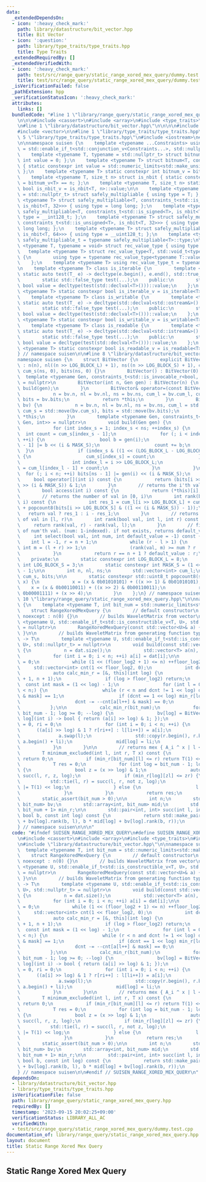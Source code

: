 ```yaml
---
data:
  _extendedDependsOn:
  - icon: ':heavy_check_mark:'
    path: library/datastructure/bit_vector.hpp
    title: Bit Vector
  - icon: ':question:'
    path: library/type_traits/type_traits.hpp
    title: Type Traits
  _extendedRequiredBy: []
  _extendedVerifiedWith:
  - icon: ':heavy_check_mark:'
    path: test/src/range_query/static_range_xored_mex_query/dummy.test.cpp
    title: test/src/range_query/static_range_xored_mex_query/dummy.test.cpp
  _isVerificationFailed: false
  _pathExtension: hpp
  _verificationStatusIcon: ':heavy_check_mark:'
  attributes:
    links: []
  bundledCode: "#line 1 \"library/range_query/static_range_xored_mex_query.hpp\"\n\
    \n\n\n#include <cassert>\n#include <array>\n#include <type_traits>\n#include <limits>\n\
    \n#line 1 \"library/datastructure/bit_vector.hpp\"\n\n\n\n#include <cstdint>\n\
    #include <vector>\n\n#line 1 \"library/type_traits/type_traits.hpp\"\n\n\n\n#line\
    \ 5 \"library/type_traits/type_traits.hpp\"\n#include <iostream>\n#line 7 \"library/type_traits/type_traits.hpp\"\
    \n\nnamespace suisen {\n    template <typename ...Constraints> using constraints_t\
    \ = std::enable_if_t<std::conjunction_v<Constraints...>, std::nullptr_t>;\n\n\
    \    template <typename T, typename = std::nullptr_t> struct bitnum { static constexpr\
    \ int value = 0; };\n    template <typename T> struct bitnum<T, constraints_t<std::is_integral<T>>>\
    \ { static constexpr int value = std::numeric_limits<std::make_unsigned_t<T>>::digits;\
    \ };\n    template <typename T> static constexpr int bitnum_v = bitnum<T>::value;\n\
    \    template <typename T, size_t n> struct is_nbit { static constexpr bool value\
    \ = bitnum_v<T> == n; };\n    template <typename T, size_t n> static constexpr\
    \ bool is_nbit_v = is_nbit<T, n>::value;\n\n    template <typename T, typename\
    \ = std::nullptr_t> struct safely_multipliable { using type = T; };\n    template\
    \ <typename T> struct safely_multipliable<T, constraints_t<std::is_signed<T>,\
    \ is_nbit<T, 32>>> { using type = long long; };\n    template <typename T> struct\
    \ safely_multipliable<T, constraints_t<std::is_signed<T>, is_nbit<T, 64>>> { using\
    \ type = __int128_t; };\n    template <typename T> struct safely_multipliable<T,\
    \ constraints_t<std::is_unsigned<T>, is_nbit<T, 32>>> { using type = unsigned\
    \ long long; };\n    template <typename T> struct safely_multipliable<T, constraints_t<std::is_unsigned<T>,\
    \ is_nbit<T, 64>>> { using type = __uint128_t; };\n    template <typename T> using\
    \ safely_multipliable_t = typename safely_multipliable<T>::type;\n\n    template\
    \ <typename T, typename = void> struct rec_value_type { using type = T; };\n \
    \   template <typename T> struct rec_value_type<T, std::void_t<typename T::value_type>>\
    \ {\n        using type = typename rec_value_type<typename T::value_type>::type;\n\
    \    };\n    template <typename T> using rec_value_type_t = typename rec_value_type<T>::type;\n\
    \n    template <typename T> class is_iterable {\n        template <typename T_>\
    \ static auto test(T_ e) -> decltype(e.begin(), e.end(), std::true_type{});\n\
    \        static std::false_type test(...);\n    public:\n        static constexpr\
    \ bool value = decltype(test(std::declval<T>()))::value;\n    };\n    template\
    \ <typename T> static constexpr bool is_iterable_v = is_iterable<T>::value;\n\
    \    template <typename T> class is_writable {\n        template <typename T_>\
    \ static auto test(T_ e) -> decltype(std::declval<std::ostream&>() << e, std::true_type{});\n\
    \        static std::false_type test(...);\n    public:\n        static constexpr\
    \ bool value = decltype(test(std::declval<T>()))::value;\n    };\n    template\
    \ <typename T> static constexpr bool is_writable_v = is_writable<T>::value;\n\
    \    template <typename T> class is_readable {\n        template <typename T_>\
    \ static auto test(T_ e) -> decltype(std::declval<std::istream&>() >> e, std::true_type{});\n\
    \        static std::false_type test(...);\n    public:\n        static constexpr\
    \ bool value = decltype(test(std::declval<T>()))::value;\n    };\n    template\
    \ <typename T> static constexpr bool is_readable_v = is_readable<T>::value;\n\
    } // namespace suisen\n\n#line 8 \"library/datastructure/bit_vector.hpp\"\n\n\
    namespace suisen {\n    struct BitVector {\n        explicit BitVector(int n)\
    \ : n(n), nl((n >> LOG_BLOCK_L) + 1), ns((n >> LOG_BLOCK_S) + 1), cum_l(nl, 0),\
    \ cum_s(ns, 0), bits(ns, 0) {}\n        BitVector() : BitVector(0) {}\n      \
    \  template <typename Gen, constraints_t<std::is_invocable_r<bool, Gen, int>>\
    \ = nullptr>\n        BitVector(int n, Gen gen) : BitVector(n) {\n           \
    \ build(gen);\n        }\n        BitVector& operator=(const BitVector& bv) {\n\
    \            n = bv.n, nl = bv.nl, ns = bv.ns, cum_l = bv.cum_l, cum_s = bv.cum_s,\
    \ bits = bv.bits;\n            return *this;\n        }\n        BitVector& operator=(BitVector&&\
    \ bv) {\n            n = bv.n, nl = bv.nl, ns = bv.ns, cum_l = std::move(bv.cum_l),\
    \ cum_s = std::move(bv.cum_s), bits = std::move(bv.bits);\n            return\
    \ *this;\n        }\n        template <typename Gen, constraints_t<std::is_invocable_r<bool,\
    \ Gen, int>> = nullptr>\n        void build(Gen gen) {\n            int i = 0;\n\
    \            for (int index_s = 1; index_s < ns; ++index_s) {\n              \
    \  int count = cum_s[index_s - 1];\n                for (; i < index_s << LOG_BLOCK_S;\
    \ ++i) {\n                    bool b = gen(i);\n                    bits[index_s\
    \ - 1] |= b << (i & MASK_S);\n                    count += b;\n              \
    \  }\n                if (index_s & ((1 << (LOG_BLOCK_L - LOG_BLOCK_S)) - 1))\
    \ {\n                    cum_s[index_s] = count;\n                } else {\n \
    \                   int index_l = i >> LOG_BLOCK_L;\n                    cum_l[index_l]\
    \ = cum_l[index_l - 1] + count;\n                }\n            }\n          \
    \  for (; i < n; ++i) bits[ns - 1] |= gen(i) << (i & MASK_S);\n        }\n   \
    \     bool operator[](int i) const {\n            return (bits[i >> LOG_BLOCK_S]\
    \ >> (i & MASK_S)) & 1;\n        }\n        // returns the i'th val (i: 0-indexed)\n\
    \        bool access(int i) const {\n            return (*this)[i];\n        }\n\
    \        // returns the number of val in [0, i)\n        int rank(bool val, int\
    \ i) const {\n            int res_1 = cum_l[i >> LOG_BLOCK_L] + cum_s[i >> LOG_BLOCK_S]\
    \ + popcount8(bits[i >> LOG_BLOCK_S] & ((1 << (i & MASK_S)) - 1));\n         \
    \   return val ? res_1 : i - res_1;\n        }\n        // returns the number\
    \ of val in [l, r)\n        int rank(bool val, int l, int r) const {\n       \
    \     return rank(val, r) - rank(val, l);\n        }\n        // find the index\
    \ of num'th val. (num: 1-indexed). if not exists, returns default_value.\n   \
    \     int select(bool val, int num, int default_value = -1) const {\n        \
    \    int l = -1, r = n + 1;\n            while (r - l > 1) {\n               \
    \ int m = (l + r) >> 1;\n                (rank(val, m) >= num ? r : l) = m;\n\
    \            }\n            return r == n + 1 ? default_value : r;\n        }\n\
    \    private:\n        static constexpr int LOG_BLOCK_L = 8;\n        static constexpr\
    \ int LOG_BLOCK_S = 3;\n        static constexpr int MASK_S = (1 << LOG_BLOCK_S)\
    \ - 1;\n\n        int n, nl, ns;\n        std::vector<int> cum_l;\n        std::vector<std::uint8_t>\
    \ cum_s, bits;\n\n        static constexpr std::uint8_t popcount8(std::uint8_t\
    \ x) {\n            x = (x & 0b01010101) + ((x >> 1) & 0b01010101);\n        \
    \    x = (x & 0b00110011) + ((x >> 2) & 0b00110011);\n            return (x &\
    \ 0b00001111) + (x >> 4);\n        }\n    };\n} // namespace suisen\n\n\n#line\
    \ 10 \"library/range_query/static_range_xored_mex_query.hpp\"\n\nnamespace suisen\
    \ {\n    template <typename T, int bit_num = std::numeric_limits<std::make_unsigned_t<T>>::digits>\n\
    \    struct RangeXoredMexQuery {\n        // default constructor\n        RangeXoredMexQuery()\
    \ noexcept : n(0) {}\n        // builds WaveletMatrix from vector\n        template\
    \ <typename U, std::enable_if_t<std::is_constructible_v<T, U>, std::nullptr_t>\
    \ = nullptr>\n        RangeXoredMexQuery(const std::vector<U>& a) { build(a);\
    \ }\n\n        // builds WaveletMatrix from generating function typed as (int)\
    \ -> T\n        template <typename U, std::enable_if_t<std::is_constructible_v<T,\
    \ U>, std::nullptr_t> = nullptr>\n        void build(const std::vector<U> &dat)\
    \ {\n            n = dat.size();\n            std::vector<T> a(n), l(n), r(n);\n\
    \            for (int i = 0; i < n; ++i) a[i] = dat[i];\n\n            int floor_log2\
    \ = 0;\n            while (1 << (floor_log2 + 1) <= n) ++floor_log2;\n       \
    \     std::vector<int> cnt(1 << floor_log2, 0);\n            int dcnt = 0;\n\n\
    \            auto calc_min_r = [&, this](int log) {\n                min_r[log].assign(n\
    \ + 1, n + 1);\n                if (log > floor_log2) return;\n              \
    \  const int mask = (1 << log) - 1;\n                for (int l = 0, r = 0; l\
    \ < n;) {\n                    while (r < n and dcnt != 1 << log) dcnt += ++cnt[a[r++]\
    \ & mask] == 1;\n                    if (dcnt == 1 << log) min_r[log][l] = r;\n\
    \                    dcnt -= --cnt[a[l++] & mask] == 0;\n                }\n \
    \           };\n\n            calc_min_r(bit_num);\n            for (int log =\
    \ bit_num - 1; log >= 0; --log) {\n                bv[log] = BitVector(n, [&a,\
    \ log](int i) -> bool { return (a[i] >> log) & 1; });\n                int li\
    \ = 0, ri = 0;\n                for (int i = 0; i < n; ++i) {\n              \
    \      ((a[i] >> log) & 1 ? r[ri++] : l[li++]) = a[i];\n                }\n  \
    \              a.swap(l);\n                std::copy(r.begin(), r.begin() + ri,\
    \ a.begin() + li);\n                mid[log] = li;\n                calc_min_r(log);\n\
    \            }\n        }\n\n        // returns mex { A_i ^ x | l <= i < r }\n\
    \        T minimum_excluded(int l, int r, T x) const {\n            if (x >> bit_num)\
    \ return 0;\n            if (min_r[bit_num][l] <= r) return T(1) << bit_num;\n\
    \            T res = 0;\n            for (int log = bit_num - 1; log >= 0; --log)\
    \ {\n                bool z = (x >> log) & 1;\n                auto [zl, zr] =\
    \ succ(l, r, z, log);\n                if (min_r[log][zl] <= zr) {\n         \
    \           std::tie(l, r) = succ(l, r, not z, log);\n                    res\
    \ |= T(1) << log;\n                } else {\n                    l = zl, r = zr;\n\
    \                }\n            }\n            return res;\n        }\n\n    private:\n\
    \        static_assert(bit_num > 0);\n\n        int n;\n        std::array<BitVector,\
    \ bit_num> bv;\n        std::array<int, bit_num> mid;\n        std::array<std::vector<int>,\
    \ bit_num + 1> min_r;\n\n        std::pair<int, int> succ(int l, int r, const\
    \ bool b, const int log) const {\n            return std::make_pair(b * mid[log]\
    \ + bv[log].rank(b, l), b * mid[log] + bv[log].rank(b, r));\n        }\n    };\n\
    } // namespace suisen\n\n\n"
  code: "#ifndef SUISEN_RANGE_XORED_MEX_QUERY\n#define SUISEN_RANGE_XORED_MEX_QUERY\n\
    \n#include <cassert>\n#include <array>\n#include <type_traits>\n#include <limits>\n\
    \n#include \"library/datastructure/bit_vector.hpp\"\n\nnamespace suisen {\n  \
    \  template <typename T, int bit_num = std::numeric_limits<std::make_unsigned_t<T>>::digits>\n\
    \    struct RangeXoredMexQuery {\n        // default constructor\n        RangeXoredMexQuery()\
    \ noexcept : n(0) {}\n        // builds WaveletMatrix from vector\n        template\
    \ <typename U, std::enable_if_t<std::is_constructible_v<T, U>, std::nullptr_t>\
    \ = nullptr>\n        RangeXoredMexQuery(const std::vector<U>& a) { build(a);\
    \ }\n\n        // builds WaveletMatrix from generating function typed as (int)\
    \ -> T\n        template <typename U, std::enable_if_t<std::is_constructible_v<T,\
    \ U>, std::nullptr_t> = nullptr>\n        void build(const std::vector<U> &dat)\
    \ {\n            n = dat.size();\n            std::vector<T> a(n), l(n), r(n);\n\
    \            for (int i = 0; i < n; ++i) a[i] = dat[i];\n\n            int floor_log2\
    \ = 0;\n            while (1 << (floor_log2 + 1) <= n) ++floor_log2;\n       \
    \     std::vector<int> cnt(1 << floor_log2, 0);\n            int dcnt = 0;\n\n\
    \            auto calc_min_r = [&, this](int log) {\n                min_r[log].assign(n\
    \ + 1, n + 1);\n                if (log > floor_log2) return;\n              \
    \  const int mask = (1 << log) - 1;\n                for (int l = 0, r = 0; l\
    \ < n;) {\n                    while (r < n and dcnt != 1 << log) dcnt += ++cnt[a[r++]\
    \ & mask] == 1;\n                    if (dcnt == 1 << log) min_r[log][l] = r;\n\
    \                    dcnt -= --cnt[a[l++] & mask] == 0;\n                }\n \
    \           };\n\n            calc_min_r(bit_num);\n            for (int log =\
    \ bit_num - 1; log >= 0; --log) {\n                bv[log] = BitVector(n, [&a,\
    \ log](int i) -> bool { return (a[i] >> log) & 1; });\n                int li\
    \ = 0, ri = 0;\n                for (int i = 0; i < n; ++i) {\n              \
    \      ((a[i] >> log) & 1 ? r[ri++] : l[li++]) = a[i];\n                }\n  \
    \              a.swap(l);\n                std::copy(r.begin(), r.begin() + ri,\
    \ a.begin() + li);\n                mid[log] = li;\n                calc_min_r(log);\n\
    \            }\n        }\n\n        // returns mex { A_i ^ x | l <= i < r }\n\
    \        T minimum_excluded(int l, int r, T x) const {\n            if (x >> bit_num)\
    \ return 0;\n            if (min_r[bit_num][l] <= r) return T(1) << bit_num;\n\
    \            T res = 0;\n            for (int log = bit_num - 1; log >= 0; --log)\
    \ {\n                bool z = (x >> log) & 1;\n                auto [zl, zr] =\
    \ succ(l, r, z, log);\n                if (min_r[log][zl] <= zr) {\n         \
    \           std::tie(l, r) = succ(l, r, not z, log);\n                    res\
    \ |= T(1) << log;\n                } else {\n                    l = zl, r = zr;\n\
    \                }\n            }\n            return res;\n        }\n\n    private:\n\
    \        static_assert(bit_num > 0);\n\n        int n;\n        std::array<BitVector,\
    \ bit_num> bv;\n        std::array<int, bit_num> mid;\n        std::array<std::vector<int>,\
    \ bit_num + 1> min_r;\n\n        std::pair<int, int> succ(int l, int r, const\
    \ bool b, const int log) const {\n            return std::make_pair(b * mid[log]\
    \ + bv[log].rank(b, l), b * mid[log] + bv[log].rank(b, r));\n        }\n    };\n\
    } // namespace suisen\n\n#endif // SUISEN_RANGE_XORED_MEX_QUERY\n"
  dependsOn:
  - library/datastructure/bit_vector.hpp
  - library/type_traits/type_traits.hpp
  isVerificationFile: false
  path: library/range_query/static_range_xored_mex_query.hpp
  requiredBy: []
  timestamp: '2023-09-15 20:02:25+09:00'
  verificationStatus: LIBRARY_ALL_AC
  verifiedWith:
  - test/src/range_query/static_range_xored_mex_query/dummy.test.cpp
documentation_of: library/range_query/static_range_xored_mex_query.hpp
layout: document
title: Static Range Xored Mex Query
---
```

## Static Range Xored Mex Query